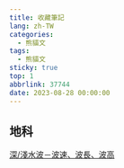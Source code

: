 ```yaml
---
title: 收藏筆記
lang: zh-TW
categories:
  - 熊貓文
tags:
  - 熊貓文
sticky: true
top: 1
abbrlink: 37744
date: 2023-08-28 00:00:00
---
```


## 地科

[深/淺水波－波速、波長、波高](https://www.facebook.com/tnfshEarthScience/photos/a.1159604564115259/2297107093698328/?type=3)
